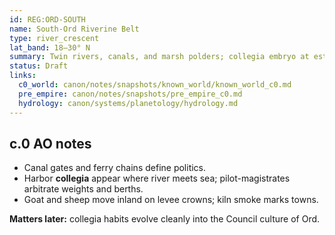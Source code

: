 ```yaml
---
id: REG:ORD-SOUTH
name: South-Ord Riverine Belt
type: river_crescent
lat_band: 18–30° N
summary: Twin rivers, canals, and marsh polders; collegia embryo at estuaries; lime, salt, grain.
status: Draft
links:
  c0_world: canon/notes/snapshots/known_world/known_world_c0.md
  pre_empire: canon/notes/snapshots/pre_empire_c0.md
  hydrology: canon/systems/planetology/hydrology.md
---
```


## c.0 AO notes
- Canal gates and ferry chains define politics.  
- Harbor **collegia** appear where river meets sea; pilot-magistrates arbitrate weights and berths.  
- Goat and sheep move inland on levee crowns; kiln smoke marks towns.

**Matters later:** collegia habits evolve cleanly into the Council culture of Ord.
